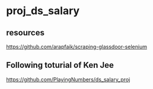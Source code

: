 # proj_ds_salary

## resources
https://github.com/arapfaik/scraping-glassdoor-selenium
## Following toturial of Ken Jee
https://github.com/PlayingNumbers/ds_salary_proj
